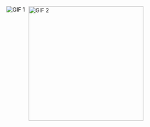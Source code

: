 <div style="display: flex; gap: 10px;">
    <img src="https://media1.tenor.com/images/77f6bebe89f08685a49e5b09b961c019/tenor.gif" alt="GIF 1">
    <img src="https://vignette.wikia.nocookie.net/fark/images/5/59/056_family_guy_dance.gif" alt="GIF 2" width="300" height="300">
</div>
